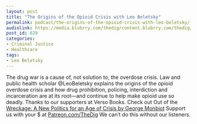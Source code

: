 ```yaml
---
layout: post
title: "The Origins of the Opioid Crisis with Leo Beletsky"
permalink: podcast/the-origins-of-the-opioid-crisis-with-leo-beletsky/
audiolink: https://media.blubrry.com/thedig/content.blubrry.com/thedig/The_Dig_-_EP_71_-_Beletsky.mp3
post_id: 629
categories: 
- Criminal Justice
- Healthcare
tags: 
- Leo Beletsky
---
```


The drug war is a cause of, not solution to, the overdose crisis. Law and public health scholar @LeoBeletsky explains the origins of the opioid overdose crisis and how drug prohibition, policing, interdiction and incarceration are at its root—and continue to help make opioid use so deadly. Thanks to our supporters at Verso Books. Check out Out of the [Wreckage: A New Politics for an Age of Crisis by George Monbiot](versobooks.com/books/2571-out-of-the-wreckage) Support us with your $ at [Patreon.com/TheDig](Patreon.com/TheDig) We can’t do this without our listeners.